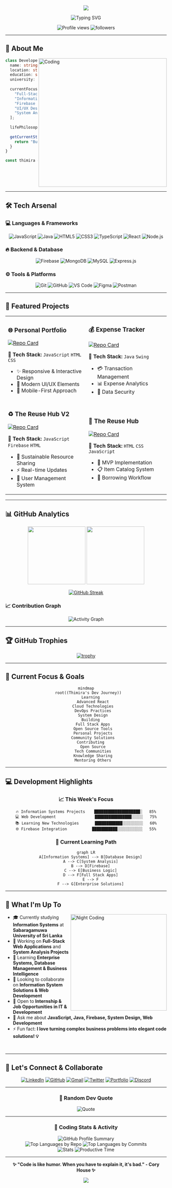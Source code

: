 <div align="center">

<!-- Animated Header -->
<img src="https://capsule-render.vercel.app/api?type=waving&color=gradient&height=200&section=header&text=Thimira%20Niranjaya&fontSize=80&fontAlignY=35&animation=twinkling&fontColor=gradient" />

<!-- Typing Animation -->
<p align="center">
  <img src="https://readme-typing-svg.herokuapp.com?font=Fira+Code&weight=600&size=28&duration=3000&pause=1000&color=00D9FF&center=true&vCenter=true&multiline=true&width=600&height=100&lines=Information+Systems+Student;Full-Stack+Developer;Problem+Solver;Tech+Enthusiast" alt="Typing SVG" />
</p>

<!-- Profile Views Counter -->
<p align="center"> 
  <img src="https://komarev.com/ghpvc/?username=thimira20011&label=Profile%20Views&color=0e75b6&style=for-the-badge" alt="Profile views" />
  <img src="https://img.shields.io/github/followers/thimira20011?label=Followers&style=for-the-badge&color=0e75b6" alt="followers" />
</p>

</div>

---

## 🚀 About Me

<img align="right" alt="Coding" width="400" src="https://cdn.dribbble.com/users/1162077/screenshots/3848914/programmer.gif">

```typescript
class Developer {
  name: string = "Thimira Niranjaya";
  location: string = "Sri Lanka 🇱🇰";
  education: string = "Information Systems Student";
  university: string = "Sabaragamuwa University of Sri Lanka";
  
  currentFocus: string[] = [
    "Full-Stack Development",
    "Information Systems",
    "Firebase Integration",
    "UI/UX Design",
    "System Analysis & Design"
  ];
  
  lifePhilosophy: string = "Code is poetry written in logic";
  
  getCurrentStatus(): string {
    return "Building innovative solutions through Information Systems 🎓";
  }
}

const thimira = new Developer();
```

<br clear="both">

---

## 🛠️ Tech Arsenal

### 💻 Languages & Frameworks
<div align="center">

![JavaScript](https://img.shields.io/badge/JavaScript-323330?style=for-the-badge&logo=javascript&logoColor=F7DF1E)
![Java](https://img.shields.io/badge/Java-ED8B00?style=for-the-badge&logo=openjdk&logoColor=white)
![HTML5](https://img.shields.io/badge/HTML5-E34F26?style=for-the-badge&logo=html5&logoColor=white)
![CSS3](https://img.shields.io/badge/CSS3-1572B6?style=for-the-badge&logo=css3&logoColor=white)
![TypeScript](https://img.shields.io/badge/TypeScript-007ACC?style=for-the-badge&logo=typescript&logoColor=white)
![React](https://img.shields.io/badge/React-20232A?style=for-the-badge&logo=react&logoColor=61DAFB)
![Node.js](https://img.shields.io/badge/Node.js-339933?style=for-the-badge&logo=nodedotjs&logoColor=white)

</div>

### 🔥 Backend & Database
<div align="center">

![Firebase](https://img.shields.io/badge/Firebase-039BE5?style=for-the-badge&logo=Firebase&logoColor=white)
![MongoDB](https://img.shields.io/badge/MongoDB-4EA94B?style=for-the-badge&logo=mongodb&logoColor=white)
![MySQL](https://img.shields.io/badge/MySQL-005C84?style=for-the-badge&logo=mysql&logoColor=white)
![Express.js](https://img.shields.io/badge/Express.js-000000?style=for-the-badge&logo=express&logoColor=white)

</div>

### ⚙️ Tools & Platforms
<div align="center">

![Git](https://img.shields.io/badge/GIT-E44C30?style=for-the-badge&logo=git&logoColor=white)
![GitHub](https://img.shields.io/badge/GitHub-100000?style=for-the-badge&logo=github&logoColor=white)
![VS Code](https://img.shields.io/badge/Visual_Studio_Code-0078D4?style=for-the-badge&logo=visual%20studio%20code&logoColor=white)
![Figma](https://img.shields.io/badge/Figma-F24E1E?style=for-the-badge&logo=figma&logoColor=white)
![Postman](https://img.shields.io/badge/Postman-FF6C37?style=for-the-badge&logo=Postman&logoColor=white)

</div>

---

## 🎯 Featured Projects

<div align="center">

<table>
<tr>
<td width="50%">

### 🌐 Personal Portfolio
[![Repo Card](https://github-readme-stats.vercel.app/api/pin/?username=thimira20011&repo=personal-portfolio&theme=radical&hide_border=true)](https://github.com/thimira20011/personal-portfolio)

**🔧 Tech Stack:** `JavaScript` `HTML` `CSS`
- ✨ Responsive & Interactive Design
- 🎨 Modern UI/UX Elements
- 📱 Mobile-First Approach

</td>
<td width="50%">

### 💰 Expense Tracker
[![Repo Card](https://github-readme-stats.vercel.app/api/pin/?username=thimira20011&repo=expense-tracker&theme=radical&hide_border=true)](https://github.com/thimira20011/expense-tracker)

**🔧 Tech Stack:** `Java` `Swing`
- 💳 Transaction Management
- 📊 Expense Analytics
- 🔐 Data Security

</td>
</tr>
<tr>
<td width="50%">

### ♻️ The Reuse Hub V2
[![Repo Card](https://github-readme-stats.vercel.app/api/pin/?username=thimira20011&repo=the-reuse-hub-v2&theme=radical&hide_border=true)](https://github.com/thimira20011/the-reuse-hub-v2)

**🔧 Tech Stack:** `JavaScript` `Firebase` `HTML`
- 🌱 Sustainable Resource Sharing
- ⚡ Real-time Updates
- 👥 User Management System

</td>
<td width="50%">

### 🏪 The Reuse Hub
[![Repo Card](https://github-readme-stats.vercel.app/api/pin/?username=thimira20011&repo=the-reuse-hub&theme=radical&hide_border=true)](https://github.com/thimira20011/the-reuse-hub)

**🔧 Tech Stack:** `HTML` `CSS` `JavaScript`
- 🎯 MVP Implementation
- 📋 Item Catalog System
- 🔄 Borrowing Workflow

</td>
</tr>
</table>

</div>

---

## 📊 GitHub Analytics

<div align="center">
  
<img height="180em" src="https://github-readme-stats.vercel.app/api?username=thimira20011&show_icons=true&theme=radical&hide_border=true&count_private=true"/>
<img height="180em" src="https://github-readme-stats.vercel.app/api/top-langs/?username=thimira20011&layout=compact&theme=radical&hide_border=true"/>

</div>

<div align="center">
  
[![GitHub Streak](https://github-readme-streak-stats.herokuapp.com/?user=thimira20011&theme=radical&hide_border=true)](https://git.io/streak-stats)

</div>

### 📈 Contribution Graph
<div align="center">

![Activity Graph](https://github-readme-activity-graph.vercel.app/graph?username=thimira20011&theme=react-dark&hide_border=true)

</div>

---

## 🏆 GitHub Trophies

<div align="center">

[![trophy](https://github-profile-trophy.vercel.app/?username=thimira20011&theme=radical&no-frame=true&margin-w=15&margin-h=15&column=7)](https://github.com/ryo-ma/github-profile-trophy)

</div>

---

## 🎨 Current Focus & Goals

<div align="center">

```mermaid
mindmap
  root((Thimira's Dev Journey))
    Learning
      Advanced React
      Cloud Technologies
      DevOps Practices
      System Design
    Building
      Full Stack Apps
      Open Source Tools
      Personal Projects
      Community Solutions
    Contributing
      Open Source
      Tech Communities
      Knowledge Sharing
      Mentoring Others
```

</div>

---

## 💻 Development Highlights

<div align="center">

### 📈 This Week's Focus
```text
🔥 Information Systems Projects    ████████████████████░   85%
💻 Web Development                 ████████████████░░░░░   75%
📚 Learning New Technologies       ████████████░░░░░░░░░   60%
🌐 Firebase Integration           ███████████░░░░░░░░░░░   55%
```

### 🎯 Current Learning Path
```mermaid
graph LR
    A[Information Systems] --> B[Database Design]
    A --> C[System Analysis]
    B --> D[Firebase]
    C --> E[Business Logic]
    D --> F[Full Stack Apps]
    E --> F
    F --> G[Enterprise Solutions]
```

</div>

---

## 🌟 What I'm Up To

<img align="right" alt="Night Coding" width="300" src="https://media.giphy.com/media/L1R1tvI9svkIWwpVYr/giphy.gif">

- 🎓 Currently studying **Information Systems** at **Sabaragamuwa University of Sri Lanka**
- 🔭 Working on **Full-Stack Web Applications** and **System Analysis Projects**
- 🌱 Learning **Enterprise Systems, Database Management & Business Intelligence**
- 👯 Looking to collaborate on **Information System Solutions & Web Development**
- 🤝 Open to **Internship & Job Opportunities in IT & Development**
- 💬 Ask me about **JavaScript, Java, Firebase, System Design, Web Development**
- ⚡ Fun fact: **I love turning complex business problems into elegant code solutions! 💡**

<br clear="both">

---

## 🤝 Let's Connect & Collaborate

<div align="center">

[![LinkedIn](https://img.shields.io/badge/LinkedIn-0077B5?style=for-the-badge&logo=linkedin&logoColor=white)](https://linkedin.com/in/your-profile)
[![GitHub](https://img.shields.io/badge/GitHub-100000?style=for-the-badge&logo=github&logoColor=white)](https://github.com/thimira20011)
[![Gmail](https://img.shields.io/badge/Gmail-D14836?style=for-the-badge&logo=gmail&logoColor=white)](mailto:your-email@example.com)
[![Twitter](https://img.shields.io/badge/Twitter-1DA1F2?style=for-the-badge&logo=twitter&logoColor=white)](https://twitter.com/your-handle)
[![Portfolio](https://img.shields.io/badge/Portfolio-FF5722?style=for-the-badge&logo=google-chrome&logoColor=white)](https://your-portfolio.com)
[![Discord](https://img.shields.io/badge/Discord-5865F2?style=for-the-badge&logo=discord&logoColor=white)](https://discord.gg/your-server)

</div>

---

<div align="center">

### 💭 Random Dev Quote

![Quote](https://quotes-github-readme.vercel.app/api?type=horizontal&theme=radical)

</div>

---

<div align="center">

### 🎯 Coding Stats & Activity

<img src="https://github-profile-summary-cards.vercel.app/api/cards/profile-details?username=thimira20011&theme=radical" alt="GitHub Profile Summary"/>

</div>

<div align="center">
  
<img src="https://github-profile-summary-cards.vercel.app/api/cards/repos-per-language?username=thimira20011&theme=radical" alt="Top Languages by Repo"/>
<img src="https://github-profile-summary-cards.vercel.app/api/cards/most-commit-language?username=thimira20011&theme=radical" alt="Top Languages by Commits"/>

</div>

<div align="center">

<img src="https://github-profile-summary-cards.vercel.app/api/cards/stats?username=thimira20011&theme=radical" alt="Stats"/>
<img src="https://github-profile-summary-cards.vercel.app/api/cards/productive-time?username=thimira20011&theme=radical&utcOffset=5.5" alt="Productive Time"/>

</div>

---

<div align="center">

**✨ "Code is like humor. When you have to explain it, it's bad." - Cory House ✨**

<img src="https://capsule-render.vercel.app/api?type=waving&color=gradient&height=100&section=footer"/>

</div>
